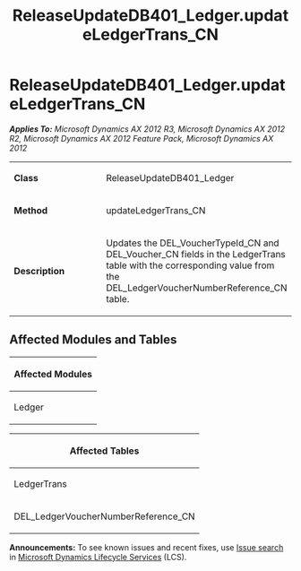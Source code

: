 ﻿---
title: ReleaseUpdateDB401_Ledger.updateLedgerTrans_CN
TOCTitle: ReleaseUpdateDB401_Ledger.updateLedgerTrans_CN
ms:assetid: 2a5f4628-9740-b00d-84be-f02122f3d097
ms:mtpsurl: https://msdn.microsoft.com/en-us/library/JJ735924(v=AX.60)
ms:contentKeyID: 49707341
ms.date: 05/18/2015
mtps_version: v=AX.60
---

# ReleaseUpdateDB401\_Ledger.updateLedgerTrans\_CN 


_**Applies To:** Microsoft Dynamics AX 2012 R3, Microsoft Dynamics AX 2012 R2, Microsoft Dynamics AX 2012 Feature Pack, Microsoft Dynamics AX 2012_

<table>
<colgroup>
<col style="width: 50%" />
<col style="width: 50%" />
</colgroup>
<tbody>
<tr class="odd">
<td><p><strong>Class</strong></p></td>
<td><p>ReleaseUpdateDB401_Ledger</p></td>
</tr>
<tr class="even">
<td><p><strong>Method</strong></p></td>
<td><p>updateLedgerTrans_CN</p></td>
</tr>
<tr class="odd">
<td><p><strong>Description</strong></p></td>
<td><p>Updates the DEL_VoucherTypeId_CN and DEL_Voucher_CN fields in the LedgerTrans table with the corresponding value from the DEL_LedgerVoucherNumberReference_CN table.</p></td>
</tr>
</tbody>
</table>


## Affected Modules and Tables

<table>
<colgroup>
<col style="width: 100%" />
</colgroup>
<thead>
<tr class="header">
<th><p>Affected Modules</p></th>
</tr>
</thead>
<tbody>
<tr class="odd">
<td><p>Ledger</p></td>
</tr>
</tbody>
</table>


<table>
<colgroup>
<col style="width: 100%" />
</colgroup>
<thead>
<tr class="header">
<th><p>Affected Tables</p></th>
</tr>
</thead>
<tbody>
<tr class="odd">
<td><p>LedgerTrans</p></td>
</tr>
<tr class="even">
<td><p>DEL_LedgerVoucherNumberReference_CN</p></td>
</tr>
</tbody>
</table>

  
**Announcements:** To see known issues and recent fixes, use [Issue search](http://go.microsoft.com/fwlink/?linkid=389258) in [Microsoft Dynamics Lifecycle Services](http://go.microsoft.com/fwlink/?linkid=306505) (LCS).

